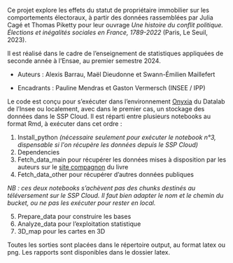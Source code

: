 Ce projet explore les effets du statut de propriétaire immobilier sur les comportements électoraux, à partir des données rassemblées par Julia Cagé et Thomas Piketty pour leur ouvrage *Une histoire du conflit politique. Élections et inégalités sociales en France, 1789-2022* (Paris, Le Seuil, 2023).

Il est réalisé dans le cadre de l’enseignement de statistiques appliquées de seconde année à l’Ensae, au premier semestre 2024.

-   Auteurs : Alexis Barrau, Maël Dieudonne et Swann-Émilien Maillefert

-   Encadrants : Pauline Mendras et Gaston Vermersch (INSEE / IPP)

Le code est conçu pour s’exécuter dans l’environnement [Onyxia](https://datalab.sspcloud.fr/) du Datalab de l’Insee ou localement, avec dans le premier cas, un stockage des données dans le SSP Cloud. Il est réparti entre plusieurs notebooks au format Rmd, à exécuter dans cet ordre :

1.  Install_python *(nécessaire seulement pour exécuter le notebook n°3, dispensable si l'on récupère les données depuis le SSP Cloud)*
2.  Dependencies
3.  Fetch_data_main pour récupérer les données mises à disposition par les auteurs sur le [site compagnon](https://unehistoireduconflitpolitique.fr/) du livre
4.  Fetch_data_other pour récupérer d’autres données publiques

*NB : ces deux notebooks s’achèvent pas des chunks destinés au téléversement sur le SSP Cloud. Il faut bien adapter le nom et le chemin du bucket, ou ne pas les exécuter pour rester en local.*

5.  Prepare_data pour construire les bases
6.  Analyze_data pour l’exploitation statistique
7.  3D_map pour les cartes en 3D

Toutes les sorties sont placées dans le répertoire output, au format latex ou png. Les rapports sont disponibles dans le dossier latex.
